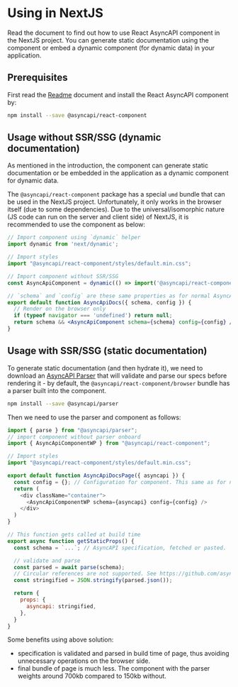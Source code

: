 # Using in NextJS

Read the document to find out how to use React AsyncAPI component in the NextJS project. You can generate static documentation using the component or embed a dynamic component (for dynamic data) in your application.

## Prerequisites

First read the [Readme](../../Readme.md) document and install the React AsyncAPI component by:

```sh
npm install --save @asyncapi/react-component
```

## Usage without SSR/SSG (dynamic documentation)

As mentioned in the introduction, the component can generate static documentation or be embedded in the application as a dynamic component for dynamic data.

The `@asyncapi/react-component` package has a special `umd` bundle that can be used in the NextJS project. Unfortunately, it only works in the browser itself (due to some dependencies). Due to the universal/isomorphic nature (JS code can run on the server and client side) of NextJS, it is recommended to use the component as below:

```jsx
// Import component using `dynamic` helper
import dynamic from 'next/dynamic';

// Import styles
import "@asyncapi/react-component/styles/default.min.css";

// Import component without SSR/SSG
const AsyncApiComponent = dynamic(() => import('@asyncapi/react-component/browser'), { ssr: false });

// `schema` and `config` are these same properties as for normal AsyncAPI React component
export default function AsyncApiDocs({ schema, config }) {
  // Render on the browser only
  if (typeof navigator === 'undefined') return null;
  return schema && <AsyncApiComponent schema={schema} config={config} />;
}
```

## Usage with SSR/SSG (static documentation)

To generate static documentation (and then hydrate it), we need to download an [AsyncAPI Parser](https://github.com/asyncapi/parser-js) that will validate and parse our specs before rendering it - by default, the `@asyncapi/react-component/browser` bundle has a parser built into the component.

```sh
npm install --save @asyncapi/parser
```

Then we need to use the parser and component as follows:

```js
import { parse } from "@asyncapi/parser";
// import component without parser onboard
import { AsyncApiComponentWP } from "@asyncapi/react-component";

// Import styles
import "@asyncapi/react-component/styles/default.min.css";

export default function AsyncApiDocsPage({ asyncapi }) {
  const config = {}; // Configuration for component. This same as for normal React component
  return (
    <div className="container">
      <AsyncApiComponentWP schema={asyncapi} config={config} />
    </div>
  )
}

// This function gets called at build time
export async function getStaticProps() {
  const schema = `...`; // AsyncAPI specification, fetched or pasted.

  // validate and parse
  const parsed = await parse(schema);
  // Circular references are not supported. See https://github.com/asyncapi/parser-js/issues/293
  const stringified = JSON.stringify(parsed.json());

  return {
    props: {
      asyncapi: stringified,
    },
  }
}
```

Some benefits using above solution:

- specification is validated and parsed in build time of page, thus avoiding unnecessary operations on the browser side.
- final bundle of page is much less. The component with the parser weights around 700kb compared to 150kb without.
